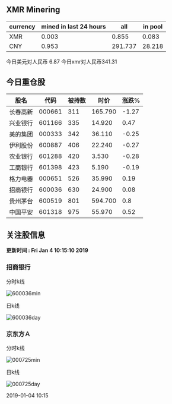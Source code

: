 ## XMR Minering

|currency|mined in last 24 hours|all|in pool|
|---|---|---|---|
|XMR|0.003|0.855|0.083|
|CNY|0.953|291.737|28.218|

今日美元对人民币 6.87	今日xmr对人民币341.31


## 今日重仓股 

|股名|代码|被持数|时价|涨跌%|
|---|---|---|---|---|
|长春高新|000661|311|165.790|-1.27|
|兴业银行|601166|335|14.920|0.47|
|美的集团|000333|342|36.110|-0.25|
|伊利股份|600887|406|22.240|-0.27|
|农业银行|601288|420|3.530|-0.28|
|工商银行|601398|423|5.190|-0.19|
|格力电器|000651|526|35.990|0.19|
|招商银行|600036|630|24.900|0.08|
|贵州茅台|600519|801|594.700|0.8|
|中国平安|601318|975|55.970|0.52|

## 关注股信息
**更新时间 : Fri Jan  4 10:15:10 2019**
### 招商银行 
分时k线

![600036min](http://image.sinajs.cn/newchart/min/n/sh600036.gif)

日k线

![600036day](http://image.sinajs.cn/newchart/daily/n/sh600036.gif)

### 京东方Ａ 
分时k线

![000725min](http://image.sinajs.cn/newchart/min/n/sz000725.gif)

日k线

![000725day](http://image.sinajs.cn/newchart/daily/n/sz000725.gif)

2019-01-04 10:15
